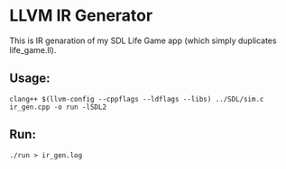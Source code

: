 # LLVM IR Generator
This is IR genaration of my SDL Life Game app (which simply duplicates life_game.ll).

## Usage:
```
clang++ $(llvm-config --cppflags --ldflags --libs) ../SDL/sim.c ir_gen.cpp -o run -lSDL2
```

## Run:
```
./run > ir_gen.log
```